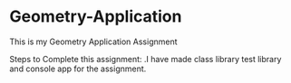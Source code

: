 # Geometry-Application
This is my Geometry Application Assignment

Steps to Complete this assignment:
.I have made class library test library and console app for the assignment.